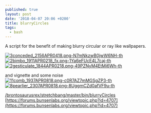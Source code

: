 ```yaml
---
published: true
layout: post
date: '2018-04-07 20:06 +0200'
title: blurryCircles
tags:
  - bash
---
```

A script for the benefit of making blurry circular or ray like wallpapers.

[![3conceded_2156APR0418.png-N7mNkzwB0jwW6NH-th](https://images.weserv.nl/?url=https://i.imgur.com/7UbkA9B.png)](https://images.weserv.nl/?url=https://i.imgur.com/SPzxAIp.png)
[![2bimbo_1911APR0218_fx.png-1Ya6eFUcE4L7caj-th](https://images.weserv.nl/?url=https://i.imgur.com/A1JlHacb.png)](https://images.weserv.nl/?url=https://i.imgur.com/A1JlHac.png)
[![2gesticulate_1844APR0218.png-49PZNyM4EtMi6Wh-th](https://images.weserv.nl/?url=https://i.imgur.com/9OVju7mb.png)](https://images.weserv.nl/?url=https://i.imgur.com/9OVju7m.png)

and vignette and some noise  
[![11comb_1937APR0818.png-c0R7AZ7mMGSgZP3-th](https://images.weserv.nl/?url=https://i.imgur.com/yqOXLTQ.png)](https://images.weserv.nl/?url=https://i.imgur.com/gWaCS05.jpg)
[![8pearlier_2307APR0818.png-8UggmCZd0afVF9u-th](https://images.weserv.nl/?url=https://i.imgur.com/uG4oKP0.png)](https://images.weserv.nl/?url=https://i.imgur.com/aktUfqj.jpg)

[/brontosaurusrex/stretchbang/master/bin/blurryCircles](https://raw.githubusercontent.com/brontosaurusrex/stretchbang/master/bin/blurryCircles)  
[https://forums.bunsenlabs.org/viewtopic.php?id=4707](https://forums.bunsenlabs.org/viewtopic.php?id=4707)
